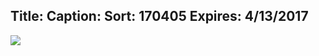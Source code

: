 Title: 
Caption: 
Sort: 170405
Expires: 4/13/2017
---
<a href="assets\img\Maundy Thursday 2017 poster.jpg" target="blank">
    <img class="img-responsive center-block" src="assets\img\Maundy Thursday 2017 poster-rotator.jpg"/>
</a>

